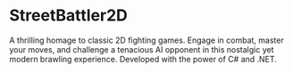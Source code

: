 # StreetBattler2D
A thrilling homage to classic 2D fighting games. Engage in combat, master your moves, and challenge a tenacious AI opponent in this nostalgic yet modern brawling experience. Developed with the power of C# and .NET.
